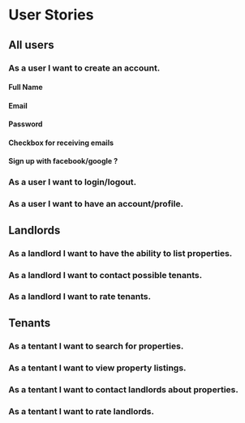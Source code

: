 # User Stories

## All users
### As a user I want to create an account.
#### Full Name
#### Email
#### Password
#### Checkbox for receiving emails 
#### Sign up with facebook/google ?
### As a user I want to login/logout.
### As a user I want to have an account/profile.

## Landlords
### As a landlord I want to have the ability to list properties.
### As a landlord I want to contact possible tenants.
### As a landlord I want to rate tenants. 

## Tenants
### As a tentant I want to search for properties.
### As a tentant I want to view property listings.
### As a tentant I want to contact landlords about properties.
### As a tentant I want to rate landlords.
